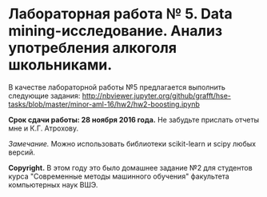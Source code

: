 # Лабораторная работа № 5. Data mining-исследование. Анализ употребления алкоголя школьниками.

В качестве лабораторной работы №5 предлагается выполнить следующие задания: http://nbviewer.jupyter.org/github/grafft/hse-tasks/blob/master/minor-aml-16/hw2/hw2-boosting.ipynb

**Срок сдачи работы: 28 ноября 2016 года.** Не забудьте прислать отчеты мне и К.Г. Атрохову.

*Замечание.* Можно использовать библиотеки scikit-learn и scipy любых версий.

**Copyright.** В этом году это было домашнее задание №2 для студентов курса "Современные методы машинного обучения" факультета компьютерных наук ВШЭ.
